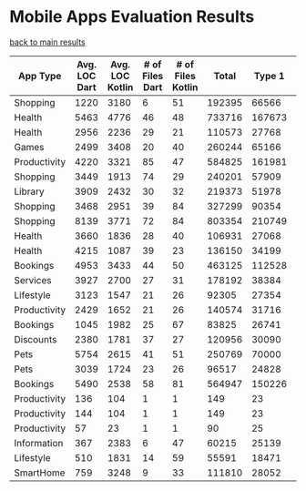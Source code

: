 # Mobile Apps Evaluation Results

[back to main results](./index.md)

App Type |  Avg. LOC Dart |  Avg. LOC Kotlin | # of Files Dart  | # of Files Kotlin |  Total |  Type 1 |  Type 2 and 3
---- | ---- | ---- |  ---- |  ---- | ---- | ---- | ----
Shopping |  1220 |  3180 |  6 |  51 |  192395 |  66566 |  125829
Health |  5463 |  4776 |  46 |  48 |  733716 |  167673 |  566043
Health |  2956 |  2236 |  29 |  21 |  110573 |  27768 |  82805
Games |  2499 |  3408 |  20 |  40 |  260244 |  65166 |  195121
Productivity |  4220 |  3321 |  85 |  47 |  584825 |  161981 |  422844
Shopping |  3449 |  1913 |  74 |  29 |  240201 |  57909 |  182386
Library |  3909 |  2432 |  30 |  32 |  219373 |  51978 |  167395
Shopping |  3468 |  2951 |  39 |  84 |  327299 |  90354 |  236945
Shopping |  8139 |  3771 |  72 |  84 |  803354 |  210749 |  592605
Health |  3660 |  1836 |  28 |  40 |  106931 |  27068 |  79863
Health |  4215 |  1087 |  39 |  23 |  136150 |  34199 |  101951
Bookings |  4953 |  3433 |  44 |  50 |  463125 |  112528 |  350597
Services |  3927 |  2700 |  27 |  31 |  178192 |  38384 |  139808
Lifestyle |  3123 |  1547 |  21 |  26 |  92305 |  27354 |  64951
Productivity |  2429 |  1652 |  21 |  26 |  140574 |  31716 |  108858
Bookings |  1045 |  1982 |  25 |  67 |  83825 |  26741 |  57084
Discounts |  2380 |  1781 |  37 |  27 |  120956 |  30090 |  90866
Pets |  5754 |  2615 |  41 |  51 |  250769 |  70000 |  180769
Pets |  3039 |  1724 |  23 |  26 |  96517 |  24828 |  71689
Bookings |  5490 |  2538 |  58 |  81 |  564947 |  150226 |  415011
Productivity |  136 |  104 |  1 |  1 |  149 |  23 |  126
Productivity |  144 |  104 |  1 |  1 |  149 |  23 |  126
Productivity |  57 |  23 |  1 |  1 |  90 |  25 |  65
Information |  367 |  2383 |  6 |  47 |  60215 |  25139 |  35076
Lifestyle |  510 |  1831 |  14 |  59 |  55591 |  18471 |  37120
SmartHome |  759 |  3248 |  9 |  33 |  111810 |  28052 |  83758
